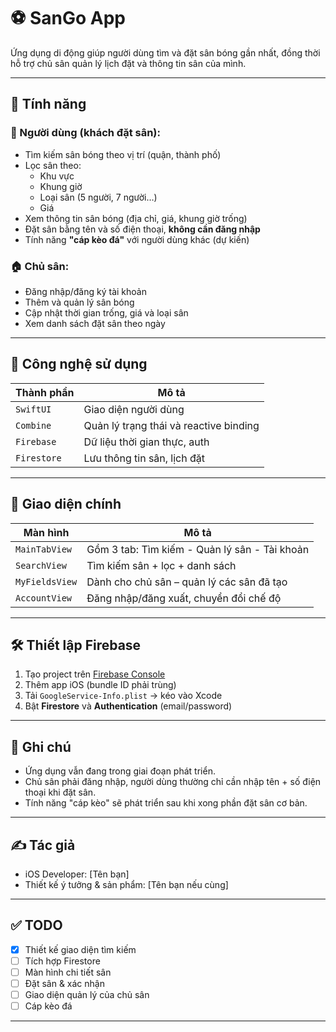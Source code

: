 # ⚽ SanGo App

Ứng dụng di động giúp người dùng tìm và đặt sân bóng gần nhất, đồng thời hỗ trợ chủ sân quản lý lịch đặt và thông tin sân của mình.

---

## 🚀 Tính năng

### 🧍 Người dùng (khách đặt sân):
- Tìm kiếm sân bóng theo vị trí (quận, thành phố)
- Lọc sân theo:
  - Khu vực
  - Khung giờ
  - Loại sân (5 người, 7 người…)
  - Giá
- Xem thông tin sân bóng (địa chỉ, giá, khung giờ trống)
- Đặt sân bằng tên và số điện thoại, **không cần đăng nhập**
- Tính năng **"cáp kèo đá"** với người dùng khác (dự kiến)

### 🏠 Chủ sân:
- Đăng nhập/đăng ký tài khoản
- Thêm và quản lý sân bóng
- Cập nhật thời gian trống, giá và loại sân
- Xem danh sách đặt sân theo ngày

---

## 🧱 Công nghệ sử dụng

| Thành phần     | Mô tả                                  |
|----------------|-----------------------------------------|
| `SwiftUI`      | Giao diện người dùng                    |
| `Combine`      | Quản lý trạng thái và reactive binding  |
| `Firebase`     | Dữ liệu thời gian thực, auth            |
| `Firestore`    | Lưu thông tin sân, lịch đặt             |

---

## 📱 Giao diện chính

| Màn hình      | Mô tả                                           |
|---------------|--------------------------------------------------|
| `MainTabView` | Gồm 3 tab: Tìm kiếm - Quản lý sân - Tài khoản   |
| `SearchView`  | Tìm kiếm sân + lọc + danh sách                  |
| `MyFieldsView`| Dành cho chủ sân – quản lý các sân đã tạo       |
| `AccountView` | Đăng nhập/đăng xuất, chuyển đổi chế độ          |

---

## 🛠 Thiết lập Firebase

1. Tạo project trên [Firebase Console](https://console.firebase.google.com/)
2. Thêm app iOS (bundle ID phải trùng)
3. Tải `GoogleService-Info.plist` → kéo vào Xcode
4. Bật **Firestore** và **Authentication** (email/password)

---

## 📌 Ghi chú

- Ứng dụng vẫn đang trong giai đoạn phát triển.
- Chủ sân phải đăng nhập, người dùng thường chỉ cần nhập tên + số điện thoại khi đặt sân.
- Tính năng "cáp kèo" sẽ phát triển sau khi xong phần đặt sân cơ bản.

---

## ✍️ Tác giả

- iOS Developer: [Tên bạn]
- Thiết kế ý tưởng & sản phẩm: [Tên bạn nếu cùng]

---

## ✅ TODO

- [x] Thiết kế giao diện tìm kiếm
- [ ] Tích hợp Firestore
- [ ] Màn hình chi tiết sân
- [ ] Đặt sân & xác nhận
- [ ] Giao diện quản lý của chủ sân
- [ ] Cáp kèo đá

---

